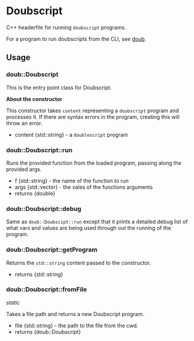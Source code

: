 # Doubscript

C++ headerfile for running `doubscript` programs.

For a program to run doubscripts from the CLI, see [doub](https://github.com/mcwhittemore/doub).

## Usage

### doub::Doubscript

This is the entry point class for Doubscript.

**About the constructor**

This constructor takes `content` representing a `doubscript` program and processes it. If there are syntax errors in the program, creating this will throw an error.

- content {std::string} - a `doublescript` program

### doub::Doubscript::run

Runs the provided function from the loaded program, passing along the provided args.

- f {std::string} - the name of the function to run
- args {std::vector<double>} - the vales of the functions arguments
- returns {double}

### doub::Doubscript::debug

Same as `doub::Doubscipt::run` except that it prints a detailed debug list of what vars and values are being used through out the running of the program.

### doub::Doubscript::getProgram

Returns the `std::string` content passed to the constructor.

- returns {std::string}

### doub::Doubscript::fromFile

_static_

Takes a file path and returns a new Doubscript program.

- file {std::string} - the path to the file from the cwd.
- returns {doub::Doubscript}

